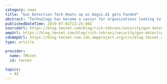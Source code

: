 ```yaml
---
category: news
title: "Gun Detection Tech Heats up as Aegis.AI gets Funded"
abstract: "Technology has become a savior for organizations looking to protect themselves against gun violence – or at least be aware of threats before a shooting happens. We broke the news recently about ITContingency using AI to detect guns and the feedback to ..."
publishedDateTime: 2019-07-01T22:25:00Z
sourceUrl: https://blog.tmcnet.com/blog/rich-tehrani/security/gun-detection-tech-heats-up-as-aegis-ai-gets-funded.html
ampUrl: https://blog.tmcnet.com/blog/rich-tehrani/security/gun-detection-tech-heats-up-as-aegis-ai-gets-funded.html/amp
cdnAmpUrl: https://blog-tmcnet-com.cdn.ampproject.org/c/s/blog.tmcnet.com/blog/rich-tehrani/security/gun-detection-tech-heats-up-as-aegis-ai-gets-funded.html/amp
type: article

provider:
  name: TMCnet
  id: tmcnet

topics:
  - AI
---
```

